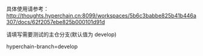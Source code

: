 具体使用请参考： http://thoughts.hyperchain.cn:8099/workspaces/5b6c3babbe825b41b446a307/docs/62f2057ebe825b000101d91d

请填写需要测试的主仓分支(默认值为 develop)

hyperchain-branch=develop

